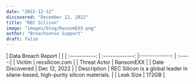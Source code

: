 ```yaml
---
date: "2022-12-12"
discovered: "December 12, 2022"
title: "REC Silicon"
image: "images/blog/RansomEXX.png"
author: "Breachsense Support"
draft: false
---
```


| Data Breach Report           |              | 
| :-----------: | :-------------:     |:-------------:    | :-----:|
| Victim      | recsilicon.com      | 
| Threat Actor      | RansomEXX      | 
| Date Discovered      | Dec 12, 2022      | 
| Description      | REC Silicon is a global leader in silane-based, high-purity silicon materials.      | 
| Leak Size      | 172GB      | 

